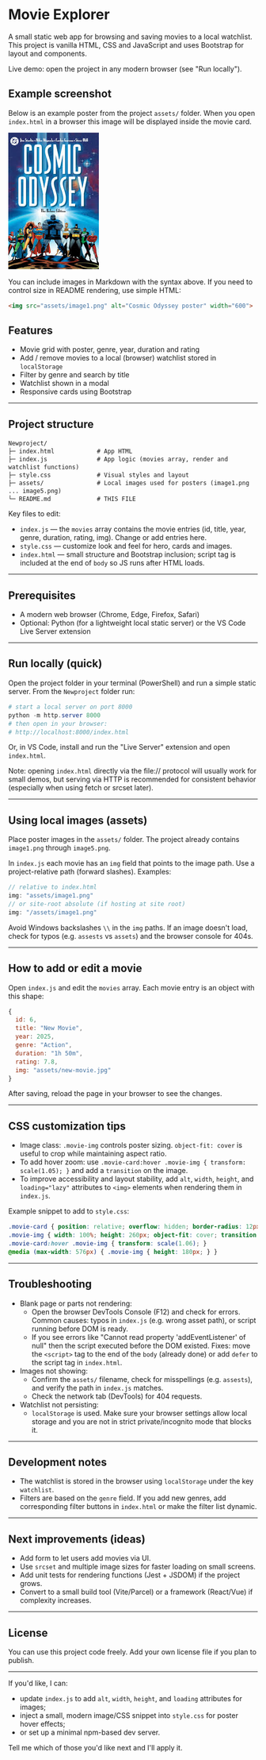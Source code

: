 # Movie Explorer

A small static web app for browsing and saving movies to a local watchlist. This project is vanilla HTML, CSS and JavaScript and uses Bootstrap for layout and components.

Live demo: open the project in any modern browser (see "Run locally").


## Example screenshot

Below is an example poster from the project `assets/` folder. When you open `index.html` in a browser this image will be displayed inside the movie card.

![Cosmic Odyssey poster](assets/image1.png)

You can include images in Markdown with the syntax above. If you need to control size in README rendering, use simple HTML:

```html
<img src="assets/image1.png" alt="Cosmic Odyssey poster" width="600">
```


## Features
- Movie grid with poster, genre, year, duration and rating
- Add / remove movies to a local (browser) watchlist stored in `localStorage`
- Filter by genre and search by title
- Watchlist shown in a modal
- Responsive cards using Bootstrap

---

## Project structure

```
Newproject/
├─ index.html            # App HTML
├─ index.js              # App logic (movies array, render and watchlist functions)
├─ style.css             # Visual styles and layout
├─ assets/               # Local images used for posters (image1.png ... image5.png)
└─ README.md             # THIS FILE
```

Key files to edit:
- `index.js` — the `movies` array contains the movie entries (id, title, year, genre, duration, rating, img). Change or add entries here.
- `style.css` — customize look and feel for hero, cards and images.
- `index.html` — small structure and Bootstrap inclusion; script tag is included at the end of `body` so JS runs after HTML loads.

---

## Prerequisites
- A modern web browser (Chrome, Edge, Firefox, Safari)
- Optional: Python (for a lightweight local static server) or the VS Code Live Server extension

---

## Run locally (quick)
Open the project folder in your terminal (PowerShell) and run a simple static server. From the `Newproject` folder run:

```powershell
# start a local server on port 8000
python -m http.server 8000
# then open in your browser:
# http://localhost:8000/index.html
```

Or, in VS Code, install and run the "Live Server" extension and open `index.html`.

Note: opening `index.html` directly via the file:// protocol will usually work for small demos, but serving via HTTP is recommended for consistent behavior (especially when using fetch or srcset later).

---

## Using local images (assets)
Place poster images in the `assets/` folder. The project already contains `image1.png` through `image5.png`.

In `index.js` each movie has an `img` field that points to the image path. Use a project-relative path (forward slashes). Examples:

```js
// relative to index.html
img: "assets/image1.png"
// or site-root absolute (if hosting at site root)
img: "/assets/image1.png"
```

Avoid Windows backslashes `\\` in the `img` paths. If an image doesn't load, check for typos (e.g. `assests` vs `assets`) and the browser console for 404s.

---

## How to add or edit a movie
Open `index.js` and edit the `movies` array. Each movie entry is an object with this shape:

```js
{
  id: 6,
  title: "New Movie",
  year: 2025,
  genre: "Action",
  duration: "1h 50m",
  rating: 7.8,
  img: "assets/new-movie.jpg"
}
```

After saving, reload the page in your browser to see the changes.

---

## CSS customization tips
- Image class: `.movie-img` controls poster sizing. `object-fit: cover` is useful to crop while maintaining aspect ratio.
- To add hover zoom: use `.movie-card:hover .movie-img { transform: scale(1.05); }` and add a `transition` on the image.
- To improve accessibility and layout stability, add `alt`, `width`, `height`, and `loading="lazy"` attributes to `<img>` elements when rendering them in `index.js`.

Example snippet to add to `style.css`:

```css
.movie-card { position: relative; overflow: hidden; border-radius: 12px; }
.movie-img { width: 100%; height: 260px; object-fit: cover; transition: transform .35s ease; }
.movie-card:hover .movie-img { transform: scale(1.06); }
@media (max-width: 576px) { .movie-img { height: 180px; } }
```

---

## Troubleshooting
- Blank page or parts not rendering:
  - Open the browser DevTools Console (F12) and check for errors. Common causes: typos in `index.js` (e.g. wrong asset path), or script running before DOM is ready.
  - If you see errors like "Cannot read property 'addEventListener' of null" then the script executed before the DOM existed. Fixes: move the `<script>` tag to the end of the `body` (already done) or add `defer` to the script tag in `index.html`.
- Images not showing:
  - Confirm the `assets/` filename, check for misspellings (e.g. `assests`), and verify the path in `index.js` matches.
  - Check the network tab (DevTools) for 404 requests.
- Watchlist not persisting:
  - `localStorage` is used. Make sure your browser settings allow local storage and you are not in strict private/incognito mode that blocks it.

---

## Development notes
- The watchlist is stored in the browser using `localStorage` under the key `watchlist`.
- Filters are based on the `genre` field. If you add new genres, add corresponding filter buttons in `index.html` or make the filter list dynamic.

---

## Next improvements (ideas)
- Add form to let users add movies via UI.
- Use `srcset` and multiple image sizes for faster loading on small screens.
- Add unit tests for rendering functions (Jest + JSDOM) if the project grows.
- Convert to a small build tool (Vite/Parcel) or a framework (React/Vue) if complexity increases.

---

## License
You can use this project code freely. Add your own license file if you plan to publish.

---

If you'd like, I can:
- update `index.js` to add `alt`, `width`, `height`, and `loading` attributes for images;
- inject a small, modern image/CSS snippet into `style.css` for poster hover effects;
- or set up a minimal npm-based dev server.

Tell me which of those you'd like next and I'll apply it.
